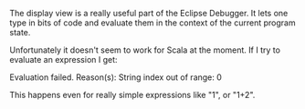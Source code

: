 The display view is a really useful part of the Eclipse Debugger. It lets one type in bits of code and evaluate them in the context of the current program state.

Unfortunately it doesn't seem to work for Scala at the moment. If I try to evaluate an expression I get:

Evaluation failed. Reason(s):
		String index out of range: 0

This happens even for really simple expressions like "1", or "1+2".



